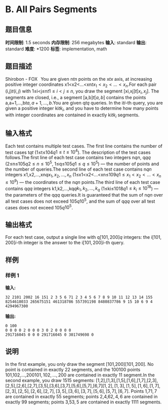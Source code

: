 # B. All Pairs Segments

## 题目信息

**时间限制**: 1.5 seconds
**内存限制**: 256 megabytes
**输入**: standard
**输出**: standard
**难度**: *1200
**标签**: implementation, math

## 题目描述

Shirobon - FOX⠀You are given n$t$$n$ points on the x$t$$x$ axis, at increasing positive integer coordinates x1<x2<…<xn$t$$x_1 < x_2 < \ldots < x_n$.For each pair (i,j)$t$$(i, j)$ with 1≤i<j≤n$t$$1 \leq i < j \leq n$, you draw the segment [xi,xj]$t$$[x_i, x_j]$. The segments are closed, i.e., a segment [a,b]$t$$[a, b]$ contains the points a,a+1,…,b$t$$a, a+1, \ldots, b$.You are given q$t$$q$ queries. In the i$t$$i$-th query, you are given a positive integer ki$t$$k_i$, and you have to determine how many points with integer coordinates are contained in exactly ki$t$$k_i$ segments.

## 输入格式

Each test contains multiple test cases. The first line contains the number of test cases t$q$$t$ (1≤t≤104$q$$1 \le t \le 10^4$). The description of the test cases follows.The first line of each test case contains two integers n$q$$n$, q$q$$q$ (2≤n≤105$q$$2 \le n \le 10^5$, 1≤q≤105$q$$1 \le q \le 10^5$) — the number of points and the number of queries.The second line of each test case contains n$q$$n$ integers x1,x2,…,xn$q$$x_1, x_2, \ldots, x_n$ (1≤x1<x2<…<xn≤109$q$$1 \leq x_1 < x_2 < \ldots < x_n \leq 10^9$) — the coordinates of the n$q$$n$ points.The third line of each test case contains q$q$$q$ integers k1,k2,…,kq$q$$k_1, k_2, \ldots, k_q$ (1≤ki≤1018$q$$1 \leq k_i \leq 10^{18}$) — the parameters of the q$q$$q$ queries.It is guaranteed that the sum of n$q$$n$ over all test cases does not exceed 105$q$$10^5$, and the sum of q$q$$q$ over all test cases does not exceed 105$q$$10^5$.

## 输出格式

For each test case, output a single line with q$[101, 200]$$q$ integers: the i$[101, 200]$$i$-th integer is the answer to the i$[101, 200]$$i$-th query.

## 样例

### 样例 1

**输入:**
```
32 2101 2002 16 151 2 3 5 6 71 2 3 4 5 6 7 8 9 10 11 12 13 14 155 8254618033 265675151 461318786 557391198 8480837786 9 15 10 6 9 4 4294967300
```

**输出:**
```
0 100 
0 0 0 0 2 0 0 0 3 0 2 0 0 0 0 
291716045 0 0 0 291716045 0 301749698 0
```

## 说明

In the first example, you only draw the segment [101,200]$[101, 200]$. No point is contained in exactly 2$2$ segments, and the 100$100$ points 101,102,…,200$101, 102, \ldots, 200$ are contained in exactly 1$1$ segment.In the second example, you draw 15$15$ segments: [1,2],[1,3],[1,5],[1,6],[1,7],[2,3],[2,5],[2,6],[2,7],[3,5],[3,6],[3,7],[5,6],[5,7],[6,7]$[1, 2], [1, 3], [1, 5], [1, 6], [1, 7], [2, 3], [2, 5], [2, 6], [2, 7], [3, 5], [3, 6], [3, 7], [5, 6], [5, 7], [6, 7]$. Points 1,7$1, 7$ are contained in exactly 5$5$ segments; points 2,4,6$2, 4, 6$ are contained in exactly 9$9$ segments; points 3,5$3, 5$ are contained in exactly 11$11$ segments.
